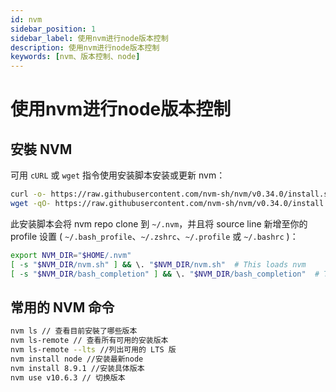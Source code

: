 ```yaml
---
id: nvm
sidebar_position: 1
sidebar_label: 使用nvm进行node版本控制
description: 使用nvm进行node版本控制
keywords: [nvm、版本控制、node]
---
```


# 使用nvm进行node版本控制

## 安裝 NVM

可用 `cURL` 或 `wget` 指令使用安装脚本安装或更新 nvm：

```bash
curl -o- https://raw.githubusercontent.com/nvm-sh/nvm/v0.34.0/install.sh | bash
wget -qO- https://raw.githubusercontent.com/nvm-sh/nvm/v0.34.0/install.sh | bash
```

此安装脚本会将 nvm repo clone 到 `~/.nvm`，并且将 source line 新增至你的 profile 设置 ( `~/.bash_profile`、`~/.zshrc`、`~/.profile` 或 `~/.bashrc` )：

```bash
export NVM_DIR="$HOME/.nvm"
[ -s "$NVM_DIR/nvm.sh" ] && \. "$NVM_DIR/nvm.sh"  # This loads nvm
[ -s "$NVM_DIR/bash_completion" ] && \. "$NVM_DIR/bash_completion"  # This loads nvm bash_completion
```

## 常用的 NVM 命令

```bash
nvm ls // 查看目前安裝了哪些版本
nvm ls-remote // 查看所有可用的安装版本
nvm ls-remote --lts //列出可用的 LTS 版
nvm install node //安装最新node
nvm install 8.9.1 //安装具体版本
nvm use v10.6.3 // 切换版本
```
